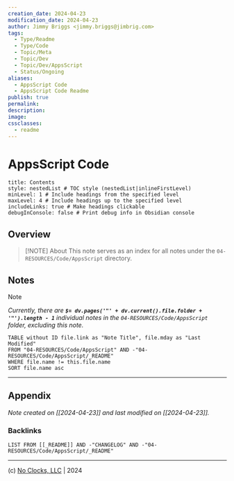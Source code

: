 ```yaml
---
creation_date: 2024-04-23
modification_date: 2024-04-23
author: Jimmy Briggs <jimmy.briggs@jimbrig.com>
tags:
  - Type/Readme
  - Type/Code
  - Topic/Meta
  - Topic/Dev
  - Topic/Dev/AppsScript
  - Status/Ongoing
aliases:
  - AppsScript Code
  - AppsScript Code Readme
publish: true
permalink:
description:
image:
cssclasses:
  - readme
---
```



# AppsScript Code

```table-of-contents
title: Contents 
style: nestedList # TOC style (nestedList|inlineFirstLevel)
minLevel: 1 # Include headings from the specified level
maxLevel: 4 # Include headings up to the specified level
includeLinks: true # Make headings clickable
debugInConsole: false # Print debug info in Obsidian console
```

## Overview

> [!NOTE] About
> This note serves as an index for all notes under the `04-RESOURCES/Code/AppsScript` directory.

## Notes

> [!NOTE]
> *Currently, there are **`$= dv.pages('"' + dv.current().file.folder + '"').length - 1`**  individual notes in the `04-RESOURCES/Code/AppsScript` folder, excluding this note.*

```dataview
TABLE without ID file.link as "Note Title", file.mday as "Last Modified"
FROM "04-RESOURCES/Code/AppsScript" AND -"04-RESOURCES/Code/AppsScript/_README"
WHERE file.name != this.file.name
SORT file.name asc
```

***

## Appendix

*Note created on [[2024-04-23]] and last modified on [[2024-04-23]].*

### Backlinks

```dataview
LIST FROM [[_README]] AND -"CHANGELOG" AND -"04-RESOURCES/Code/AppsScript/_README"
```

***

(c) [No Clocks, LLC](https://github.com/noclocks) | 2024